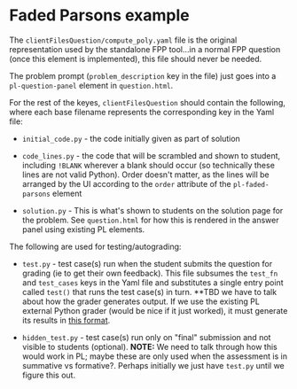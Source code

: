 # Faded Parsons example

The `clientFilesQuestion/compute_poly.yaml` file is the original representation used by the
standalone FPP tool...in a normal FPP question (once this element is
implemented), this file should never be needed.

The problem prompt (`problem_description` key in the file) just goes
into a `pl-question-panel` element in `question.html`.

For the rest of the keyes, `clientFilesQuestion` should contain the
following, where each base filename represents the corresponding key
in the Yaml file:

* `initial_code.py` - the code initially given as part of solution 

* `code_lines.py` - the code that will be scrambled and shown to
student, including `!BLANK` wherever a blank should occur  (so
technically these lines are not valid Python).  Order doesn't matter,
as the lines will be arranged by the UI according to the `order`
attribute of the `pl-faded-parsons` element


* `solution.py` - This is what's shown to students on the solution
page for the problem.  See `question.html` for how this is rendered in
the answer panel using existing PL elements.

The following are used for testing/autograding:

* `test.py` - test case(s) run when the student submits the question
for grading (ie to get their own feedback).  This file subsumes the
`test_fn` and `test_cases` keys in the Yaml file and substitutes a
single entry point called `test()` that runs the test case(s) in
turn.  **TBD we have to talk about how the grader generates output.
If we use the existing PL external Python grader (would be nice if it
just worked), it must generate its results in [this
format](https://prairielearn.readthedocs.io/en/latest/externalGrading/#grading-result). 

* `hidden_test.py` - test case(s) run only on "final" submission and
not visible to students (optional).
**NOTE:** We need to talk through how this would work in
PL; maybe these are only used when the assessment is in summative vs
formative?.  Perhaps initially we just have `test.py` until we figure
this out.

